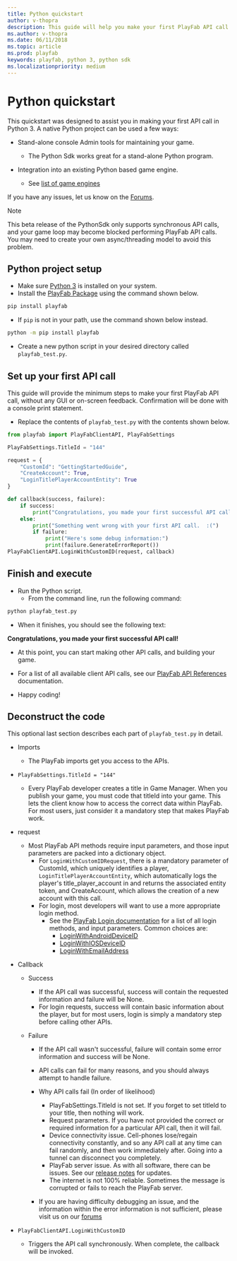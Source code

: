 ```yaml
---
title: Python quickstart
author: v-thopra
description: This guide will help you make your first PlayFab API call in Python 3.
ms.author: v-thopra
ms.date: 06/11/2018
ms.topic: article
ms.prod: playfab
keywords: playfab, python 3, python sdk
ms.localizationpriority: medium
---
```


# Python quickstart

This quickstart was designed to assist you in making your first API call in Python 3. A native Python project can be used a few ways:

- Stand-alone console Admin tools for maintaining your game.
  - The Python Sdk works great for a stand-alone Python program.
  
- Integration into an existing Python based game engine.
  - See [list of game engines](https://wiki.python.org/moin/PythonGameLibraries)

If you have any issues, let us know on the [Forums](https://community.playfab.com/index.html).

> [!NOTE]
> This beta release of the PythonSdk only supports synchronous API calls, and your game loop may become blocked performing PlayFab API calls. You may need to create your own async/threading model to avoid this problem.

## Python project setup

- Make sure [Python 3](https://www.python.org/downloads/) is installed on your system.
- Install the [PlayFab Package](https://pypi.org/project/playfab/) using the command shown below.

```cmd
pip install playfab
```

- If `pip` is not in your path, use the command shown below instead.

```cmd
python -m pip install playfab
```

- Create a new python script in your desired directory called `playfab_test.py`.

## Set up your first API call

This guide will provide the minimum steps to make your first PlayFab API call, without any GUI or on-screen feedback. Confirmation will be done with a console print statement.

- Replace the contents of `playfab_test.py` with the contents shown below.

```python
from playfab import PlayFabClientAPI, PlayFabSettings

PlayFabSettings.TitleId = "144"

request = {
    "CustomId": "GettingStartedGuide",
    "CreateAccount": True,
    "LoginTitlePlayerAccountEntity": True
}

def callback(success, failure):
    if success:
        print("Congratulations, you made your first successful API call!")
    else:
        print("Something went wrong with your first API call.  :(")
        if failure:
            print("Here's some debug information:")
            print(failure.GenerateErrorReport())
PlayFabClientAPI.LoginWithCustomID(request, callback)
```

## Finish and execute

- Run the Python script.
  - From the command line, run the following command:

```cmd
python playfab_test.py
```

- When it finishes, you should see the following text:

**Congratulations, you made your first successful API call!**
  
- At this point, you can start making other API calls, and building your game.
- For a list of all available client API calls, see our [PlayFab API References](../../api-references/index.md) documentation.

- Happy coding!

## Deconstruct the code

This optional last section describes each part of `playfab_test.py` in detail.

- Imports
  - The PlayFab imports get you access to the APIs.

- `PlayFabSettings.TitleId = "144"`
  - Every PlayFab developer creates a title in Game Manager. When you publish your game, you must code that titleId into your game. This lets the client know how to access the correct data within PlayFab. For most users, just consider it a mandatory step that makes PlayFab work.

- request
  - Most PlayFab API methods require input parameters, and those input parameters are packed into a dictionary object.
    - For `LoginWithCustomIDRequest`, there is a mandatory parameter of CustomId, which uniquely identifies a player, `LoginTitlePlayerAccountEntity`, which automatically logs the player's title_player_account in and returns the associated entity token, and CreateAccount, which allows the creation of a new account with this call.
    - For login, most developers will want to use a more appropriate login method.
      - See the [PlayFab Login documentation](xref:titleid.playfabapi.com.client.authentication) for a list of all login methods, and input parameters. Common choices are:
        - [LoginWithAndroidDeviceID](xref:titleid.playfabapi.com.client.authentication.loginwithandroiddeviceid)
        - [LoginWithIOSDeviceID](xref:titleid.playfabapi.com.client.authentication.loginwithiosdeviceid)
        - [LoginWithEmailAddress](xref:titleid.playfabapi.com.client.authentication.loginwithemailaddress)

- Callback
  - Success
    - If the API call was successful, success will contain the requested information and failure will be None.
    - For login requests, success will contain basic information about the player, but for most users, login is simply a mandatory step before calling other APIs.

  - Failure
    - If the API call wasn't successful, failure will contain some error information and success will be None.
    - API calls can fail for many reasons, and you should always attempt to handle failure.
    - Why API calls fail (In order of likelihood)
      - PlayFabSettings.TitleId is not set. If you forget to set titleId to your title, then nothing will work.
      - Request parameters. If you have not provided the correct or required information for a particular API call, then it will fail.
      - Device connectivity issue. Cell-phones lose/regain connectivity constantly, and so any API call at any time can fail randomly, and then work immediately after. Going into a tunnel can disconnect you completely.
      - PlayFab server issue. As with all software, there can be issues. See our [release notes](../../release-notes/index.md) for updates.
      - The internet is not 100% reliable. Sometimes the message is corrupted or fails to reach the PlayFab server.
  
    - If you are having difficulty debugging an issue, and the information within the error information is not sufficient, please visit us on our [forums](https://community.playfab.com/index.html)

- `PlayFabClientAPI.LoginWithCustomID`
  - Triggers the API call synchronously. When complete, the callback will be invoked.
